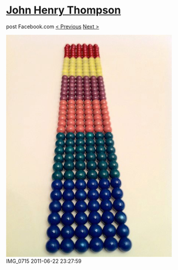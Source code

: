 # [John Henry Thompson](../README.md)
post Facebook.com
[< Previous](2011-06-22-7.md) [Next >](2011-06-21-1.md)

[![](../media/2011-06-22/Magnetic-Balls-IMG_0715.jpg)](../README.md)
IMG_0715
2011-06-22 23:27:59